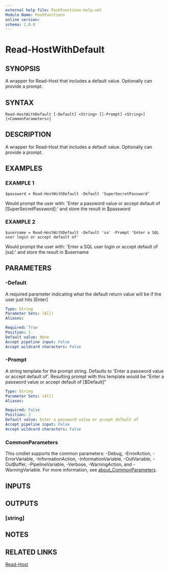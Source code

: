 ```yaml
---
external help file: PoshFunctions-help.xml
Module Name: PoshFunctions
online version:
schema: 2.0.0
---
```


# Read-HostWithDefault

## SYNOPSIS
A wrapper for Read-Host that includes a default value.
Optionally can provide a prompt.

## SYNTAX

```
Read-HostWithDefault [-Default] <String> [[-Prompt] <String>] [<CommonParameters>]
```

## DESCRIPTION
A wrapper for Read-Host that includes a default value.
Optionally can provide a prompt.

## EXAMPLES

### EXAMPLE 1
```
$password = Read-HostWithDefault -Default 'SuperSecretPassword'
```

Would prompt the user with: 'Enter a password value or accept default of \[SuperSecretPassword\]:' and store the result in $password

### EXAMPLE 2
```
$username = Read-HostWithDefault -Default 'sa' -Prompt 'Enter a SQL user login or accept default of'
```

Would prompt the user with: 'Enter a SQL user login or accept default of \[sa\]:' and store the result in $username

## PARAMETERS

### -Default
A required parameter indicating what the default return value will be if the user just hits \[Enter\]

```yaml
Type: String
Parameter Sets: (All)
Aliases:

Required: True
Position: 1
Default value: None
Accept pipeline input: False
Accept wildcard characters: False
```

### -Prompt
A string template for the prompt string.
Defaults to 'Enter a password value or accept default of'.
Resulting prompt with this template would be "Enter a password value or accept default of \[$Default\]"

```yaml
Type: String
Parameter Sets: (All)
Aliases:

Required: False
Position: 2
Default value: Enter a password value or accept default of
Accept pipeline input: False
Accept wildcard characters: False
```

### CommonParameters
This cmdlet supports the common parameters: -Debug, -ErrorAction, -ErrorVariable, -InformationAction, -InformationVariable, -OutVariable, -OutBuffer, -PipelineVariable, -Verbose, -WarningAction, and -WarningVariable. For more information, see [about_CommonParameters](http://go.microsoft.com/fwlink/?LinkID=113216).

## INPUTS

## OUTPUTS

### [string]
## NOTES

## RELATED LINKS

[Read-Host]()

